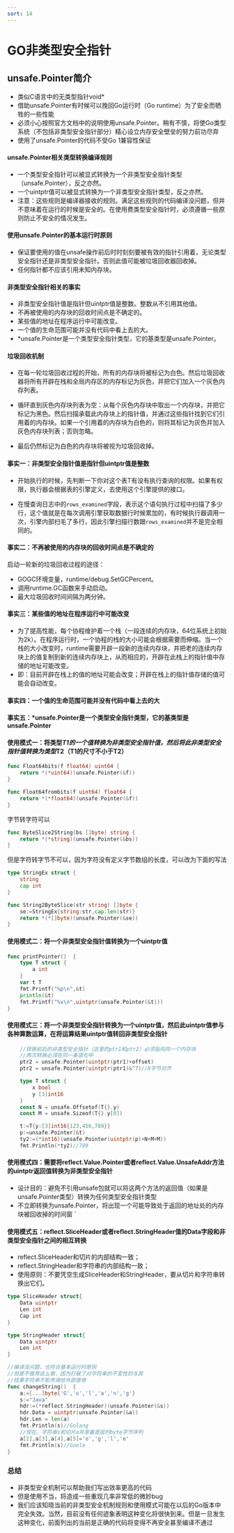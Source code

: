 ```yaml
---
sort: 14
---
```

# GO非类型安全指针

## unsafe.Pointer简介

- 类似C语言中的无类型指针void*
- 借助unsafe.Pointer有时候可以挽回Go运行时（Go runtime）为了安全而牺牲的一些性能
- 必须小心按照官方文档中的说明使用unsafe.Pointer。稍有不慎，将使Go类型系统（不包括非类型安全指针部分）精心设立内存安全壁垒的努力前功尽弃
- 使用了unsafe.Pointer的代码不受Go 1兼容性保证

#### unsafe.Pointer相关类型转换编译规则

- 一个类型安全指针可以被显式转换为一个非类型安全指针类型（unsafe.Pointer），反之亦然。
- 一个uintptr值可以被显式转换为一个非类型安全指针类型，反之亦然。
- 注意：这些规则是编译器接收的规则。满足这些规则的代码编译没问题，但并不意味着在运行的时候是安全的。在使用费类型安全指针时，必须遵循一些原则防止不安全的情况发生。

#### 使用unsafe.Pointer的基本运行时原则

- 保证要使用的值在unsafe操作前后时时刻刻要被有效的指针引用着，无论类型安全指针还是非类型安全指针。否则此值可能被垃圾回收器回收掉。
- 任何指针都不应该引用未知内存块。
#### 非类型安全指针相关的事实

- 非类型安全指针值是指针但uintptr值是整数。整数从不引用其他值。
- 不再被使用的内存块的回收时间点是不确定的。
- 某些值的地址在程序运行中可能改变。
- 一个值的生命范围可能并没有代码中看上去的大。
- *unsafe.Pointer是一个类型安全指针类型，它的基类型是unsafe.Pointer。

#### 垃圾回收机制

- 在每一轮垃圾回收过程的开始，所有的内存块将被标记为白色。然后垃圾回收器将所有开辟在栈和全局内存区的内存标记为灰色，并把它们加入一个灰色内存列表。

- 循环直到灰色内存块列表为空：从每个灰色内存块中取出一个内存块，并把它标记为黑色。然后扫描承载此内存块上的指针值，并通过这些指针找到它们引用着的内存块。如果一个引用着的内存块为白色的，则将其标记为灰色并加入灰色内存块列表；否则忽略。

- 最后仍然标记为白色的内存块将被视为垃圾回收掉。

#### 事实一：非类型安全指针值是指针但uintptr值是整数

- 开始执行的时候，先判断一下你对这个表T有没有执行查询的权限。如果有权限，执行器会根据表的引擎定义，去使用这个引擎提供的接口。

- 在慢查询日志中的`rows_examined`字段，表示这个语句执行过程中扫描了多少行，这个值就是在每次调用引擎获取数据行时候累加的，有时候执行器调用一次，引擎内部扫毛了多行，因此引擎扫描行数跟`rows_examined`并不是完全相同的。

#### 事实二：不再被使用的内存块的回收时间点是不确定的
 启动一轮新的垃圾回收过程的途径：
 - GOGC环境变量，runtime/debug.SetGCPercent。
 - 调用runtime.GC函数来手动启动。
 - 最大垃圾回收时间间隔为两分钟。
 
 #### 事实三：某些值的地址在程序运行中可能改变
 - 为了提高性能，每个协程维护着一个栈（一段连续的内存块，64位系统上初始为2k）。在程序运行时，一个协程的栈的大小可能会根据需要而伸缩。当一个栈的大小改变时，runtime需要开辟一段新的连续内存块，并把老的连续内存块上的值复制到新的连续内存块上，从而相应的，开辟在此栈上的指针值中存储的地址可能改变。
 - 即：目前开辟在栈上的值的地址可能会改变；开辟在栈上的指针值存储的值可能会自动改变。
 
#### 事实四：一个值的生命范围可能并没有代码中看上去的大

#### 事实五：*unsafe.Pointer是一个类型安全指针类型，它的基类型是unsafe.Pointer

####  使用模式一：将类型*T1的一个值转换为非类型安全指针值，然后将此非类型安全指针值转换为类型*T2（T1的尺寸不小于T2）

```go
func Float64bits(f float64) uint64 {
	return *(*uint64)(unsafe.Pointer(&f))
}

func Float64frombits(f uint64) float64 {
	return *(*float64)(unsafe.Pointer(&f))
}
```

字节转字符可以
```go
func ByteSlice2String(bs []byte) string {
	return *(*string)(unsafe.Pointer(&bs))
}
```

但是字符转字节不可以，因为字符没有定义字节数组的长度，可以改为下面的写法
```go
type StringEx struct {
	string
	cap int
}

func String2ByteSlice(str string) []byte {
	se:=StringEx{string:str,cap:len(str)}
	return *(*[]byte)(unsafe.Pointer(&se))
}
```
 
#### 使用模式二：将一个非类型安全指针值转换为一个uintptr值

```go
func printPointer()  {
	type T struct {
		a int
	}
	var t T
	fmt.Printf("%p\n",&t)
	println(&t)
	fmt.Printf("%x\n",uintptr(unsafe.Pointer(&t)))
}
```

#### 使用模式三：将一个非类型安全指针转换为一个uintptr值，然后此uintptr值参与各种算数运算，在将运算结果uintptr值转回非类型安全指针

```go
	//转换前后的非类型安全指针（这里的ptr1和ptr2）必须指向同一个内存块
	//两次转换必须在同一条语句中
	ptr2 = unsafe.Pointer(uintptr(ptr1)+offset)
	ptr2 = unsafe.Pointer(uintptr(ptr1)&^7)//8字节对齐
```

```go
	type T struct {
		x bool
		y [3]int16
	}
	const N = unsafe.Offsetof(T{}.y)
	const M = unsafe.Sizeof(T{}.y[0])

	t:=T{y:[3]int16{123,456,789}}
	p:=unsafe.Pointer(&t)
	ty2:=(*int16)(unsafe.Pointer(uintptr(p)+N+M+M))
	fmt.Println(*ty2)//789
```

#### 使用模式四：需要将reflect.Value.Pointer或者reflect.Value.UnsafeAddr方法的uintptr返回值转换为非类型安全指针
- 设计目的：避免不引用unsafe包就可以将这两个方法的返回值（如果是unsafe.Pointer类型）转换为任何类型安全指针类型
- 不立即转换为unsafe.Pointer，将出现一个可能导致处于返回的地址处的内存块被回收掉的时间窗
`

#### 使用模式五：reflect.SliceHeader或者reflect.StringHeader值的Data字段和非类型安全指针之间的相互转换
- reflect.SliceHeader和切片的内部结构一致；
- reflect.StringHeader和字符串的内部结构一致；
- 使用原则：不要凭空生成SliceHeader和StringHeader，要从切片和字符串转换出它们。

```go
type SliceHeader struct{
	Data uintptr
	Len int
	Cap int
}

type StringHeader struct{
	Data uintptr
	Len int
}

//编译没问题，也符合基本运行时原则
//但是不推荐这么做，因为打破了对字符串的不变性的与其
//结果字符串不影传递给外部使用
func changeString()  {
	a:=[...]byte{'G','o','l','a','n','g'}
	s:="Java"
	hdr:=(*reflect.StringHeader)(unsafe.Pointer(&s))
	hdr.Data = uintptr(unsafe.Pointer(&a))
	hdr.Len = len(a)
	fmt.Println(s)//Golang
	//现在，字符串s和切片a共享着底层的byte字节序列
	a[2],a[3],a[4],a[5]='o','g','l','e'
	fmt.Println(s)//Goole
}
```

### 总结
 
- 非类型安全机制可以帮助我们写出效率更高的代码
- 但是使用不当，将造成一些重现几率非常低的微妙bug
- 我们应该知晓当前的非类型安全机制规则和使用模式可能在以后的Go版本中完全失效。当然，目前没有任何迹象表明这种变化将很快到来。但是一旦发生这种变化，前面列出的当前是正确的代码将变得不再安全甚至编译不通过
